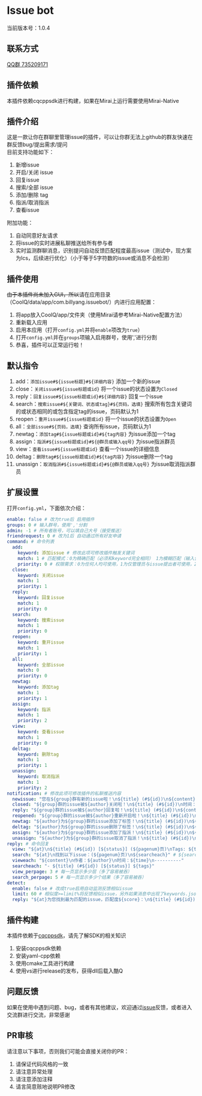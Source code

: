 # Issue bot

当前版本号：1.0.4

## 联系方式
[QQ群 735209171](https://jq.qq.com/?_wv=1027&k=5cV7uEJ)  

## 插件依赖
本插件依赖cqcppsdk进行构建，如果在Mirai上运行需要使用Mirai-Native

## 插件介绍
这是一款让你在群聊里管理issue的插件，可以让你群无法上github的群友快速在群反馈bug/提出需求/提问  
目前支持功能如下：
1. 新增issue
2. 开启/关闭 issue
3. 回复issue
4. 搜索/全部 issue
5. 添加/删除 tag
6. 指派/取消指派
7. 查看issue

附加功能：
1. 自动同意好友请求
2. 将issue的实时进展私聊推送给所有参与者
3. 实时监测群聊消息，识别提问自动反馈匹配程度最高issue（测试中，现方案为lcs，后续进行优化）（小于等于5字符数的issue或消息不会检测）

## 插件使用
~~由于本插件尚未加入GUI，所以~~请在应用目录（CoolQ/data/app/com.billyang.issuebot/）内进行应用配置：  
1. 将app放入CoolQ/app/文件夹（使用Mirai请参考Mirai-Native配置方法）
2. 重新载入应用
3. 启用本应用（打开`config.yml`并将`enable`项改为`true`）
4. 打开`config.yml`并在`groups`项输入启用群号，使用','进行分割
5. 恭喜，插件可以正常运行啦！

## 默认指令
1. add：`添加issue#${issue标题}#${详细内容}` 添加一个新的issue
2. close：`关闭issue#${issue标题或id}` 将一个issue的状态设置为`Closed`
3. reply：`回复issue#${issue标题或id}#${详细内容}` 回复一个issue
4. search：`搜索issue#${关键词、状态或tag}#${页码，选填}` 搜索所有包含关键词的或状态相同的或包含指定tag的issue，页码默认为1
5. reopen：`重开issue#${issue标题或id}` 将一个issue的状态设置为`Open`
6. all：`全部issue#${页码，选填}` 查询所有issue，页码默认为1
7. newtag：`添加tag#${issue标题或id}#${tag内容}` 为issue添加一个tag
8. assign：`指派#${issue标题或id}#${@群员或输入qq号}` 为issue指派群员
9. view：`查看issue#${issue标题或id}` 查看一个issue的详细信息
10. deltag：`删除tag#${issue标题或id}#${tag内容}` 为issue删除一个tag
11. unassign：`取消指派#${issue标题或id}#${@群员或输入qq号}` 为issue取消指派群员

## 扩展设置
打开`config.yml`，下面依次介绍：
```yml
enable: false # 改为true后 启用插件
groups: 0 # 输入群号，使用','分割
admin: -1 # 所有者账号，可以填自己大号（接受推送）
friendrequest: 0 # 改为1后 自动通过所有好友申请
command: # 命令列表
  add:
    keyword: 添加issue # 修改此项可修改插件触发关键词
    match: 1 # 匹配模式：0为精确匹配（必须和keyword完全相同） 1为模糊匹配（输入包含keyword触发）
    priority: 0 # 权限需求：0为任何人均可使用，1为仅管理员与issue提出者可使用，2为仅管理员可使用
  close:
    keyword: 关闭issue
    match: 1
    priority: 1
  reply:
    keyword: 回复issue
    match: 1
    priority: 0
  search:
    keyword: 搜索issue
    match: 1
    priority: 0
  reopen:
    keyword: 重开issue
    match: 1
    priority: 1
  all:
    keyword: 全部issue
    match: 0
    priority: 0
  newtag:
    keyword: 添加tag
    match: 1
    priority: 1
  assign:
    keyword: 指派
    match: 1
    priority: 2
  view:
    keyword: 查看issue
    match: 1
    priority: 0
  deltag:
    keyword: 删除tag
    match: 1
    priority: 1
  unassign:
    keyword: 取消指派
    match: 1
    priority: 2
notification: # 修改此项可修改插件的私聊推送内容
  newissue: "您在${group}群有新的issue啦！\n${title} (#${id})\n${content}\n时间：${time}\n发起者：${author}" # ${group}：群号，${title}：issue标题，${id}：issue的id，${content}：第一层内容
  closed: "${group}群的issue被${author}关闭啦！\n${title} (#${id})\n时间：${time}"
  reply: "${group}群的issue被${author}回复啦！\n${title} (#${id})\n${content}\n时间：${time}" # ${content}：新的一层的内容
  reopened: "${group}群的issue被${author}重新开启啦！\n${title} (#${id})\n时间：${time}"
  newtag: "${author}为${group}群的issue添加了标签！\n${title} (#${id})\n${content}\n时间：${time}" # ${content}：一般格式为 *Added tag "tag内容"，后类似
  deltag: "${author}为${group}群的issue删除了标签！\n${title} (#${id})\n${content}\n时间：${time}"
  assign: "${author}为${group}群的issue添加了指派！\n${title} (#${id})\n${content}\n时间：${time}"
  unassign: "${author}为${group}群的issue取消了指派！\n${title} (#${id})\n${content}\n时间：${time}"
reply: # 命令回复
  view: "${at}\n${title} (#${id}) [${status}] (${pagenum}页)\nTags: ${tags}\nAssignees: ${assignees}\n----------\n${vieweach}" # ${at}：@发送指令的人，${status}：Open还是Closed，${pagenum}：当前页码/页数（1/3），${tags}：所有tag，${assignees}：所有assignee（显示昵称和qq号），${vieweach}：所有issue内容，每一条的格式见下面的vieweach
  search: "${at}\n找到以下issue：(${pagenum}页)\n${searcheach}" # ${searcheach}：所有search结果，每一条的格式见下面的searcheach
  vieweach: "${content}\n作者：${author}\n时间：${time}\n----------"
  searcheach: "- ${title} (#${id}) [${status}] ${tags}"
  view_perpage: 3 # 每一页显示多少层（多了容易被吞）
  search_perpage: 5 # 每一页显示多少个结果（多了容易被吞）
detect:
  enable: false # 改成true启用自动监测反馈相似issue
  limit: 60 # 相似度>=limit%将反馈相似issue，另外如果消息中出现了keywords.json中的词，无论相似度如何都会进行反馈
  reply: "${at}为您找到最为匹配的issue，匹配度${score}：\n${title} (#${id}) [${status}]\n${content}\n请输入\"查看issue#${id}\"以获取详细信息！" # 支持${at}、${title}、${id}、${status}、${content}、${author}、${time}、${score}、${tags}，其中${content}、${author}、${time}均为第一层
```

## 插件构建
本插件依赖于[cqcppsdk](https://cqcppsdk.cqp.moe/)，请先了解SDK的相关知识  

1. 安装cqcppsdk依赖
2. 安装yaml-cpp依赖
3. 使用cmake工具进行构建
4. 使用vs进行release的发布，获得dll后载入酷Q

## 问题反馈
如果在使用中遇到问题、bug，或者有其他建议，欢迎通过[issue](https://github.com/BillYang2016/issuebot/issues)反馈，或者进入交流群进行交流，非常感谢  

## PR审核
请注意以下事项，否则我们可能会直接关闭你的PR：  

1. 请保证代码风格的一致
2. 请注意异常处理
3. 请注意添加注释
4. 请言简意赅地说明PR修改